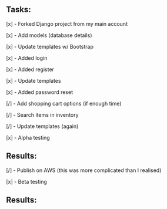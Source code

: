 ## Tasks:

 [x] - Forked Django project from my main account

 [x] - Add models (database details)

 [x] - Update templates w/ Bootstrap

 [x] - Added login

 [x] - Added register

 [x] - Update templates

 [x] - Added password reset

 [/] - Add shopping cart options (if enough time)

 [/] - Search items in inventory

 [/] - Update templates (again)

 [x] - Alpha testing

## Results:

 [/] - Publish on AWS (this was more complicated than I realised)

 [x] - Beta testing

## Results:

